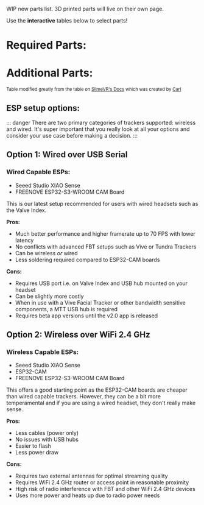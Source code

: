 <script setup>
import DiyTable from './DiyTable.vue'
import OptionalDiyTable from './OptionalDiyTable.vue'
import Alerts from '../../vue/alerts/Alerts.vue'
</script>

WIP new parts list. 3D printed parts will live on their own page.

Use the **interactive** tables below to select parts!

# Required Parts:

<DiyTable />

# Additional Parts:

<OptionalDiyTable />

<small> Table modified greatly from the table on [SlimeVR's Docs](https://docs.slimevr.dev/diy/components-guide.html) which was created by [Carl](https://github.com/carl-anders)</small>

## ESP setup options:
::: danger
There are two primary categories of trackers supported: wireless and wired.
It's super important that you really look at all your options and consider your use case before making a decision.
:::

## Option 1: Wired over USB Serial
### Wired Capable ESPs:
* Seeed Studio XIAO Sense
* FREENOVE ESP32-S3-WROOM CAM Board  

This is our latest setup recommended for users with wired headsets such as the Valve Index.  

**Pros:**
- Much better performance and higher framerate up to 70 FPS with lower latency
- No conflicts with advanced FBT setups such as Vive or Tundra Trackers
- Can be wireless *or* wired
- Less soldering required compared to ESP32-CAM boards

**Cons:**
- Requires USB port i.e. on Valve Index and USB hub mounted on your headset
- Can be slightly more costly
- When in use with a Vive Facial Tracker or other bandwidth sensitive components, a MTT USB hub is required
- Requires beta app versions until the v2.0 app is released

## Option 2: Wireless over WiFi 2.4 GHz
### Wireless Capable ESPs:

* Seeed Studio XIAO Sense
* ESP32-CAM
* FREENOVE ESP32-S3-WROOM CAM Board  

This offers a good starting point as the ESP32-CAM boards are cheaper than wired capable trackers. 
However, they can be a bit more temperamental and if you are using a wired headset, they don't really make sense.

**Pros:**
- Less cables (power only)
- No issues with USB hubs
- Easier to flash
- Less power draw

**Cons:**
- Requires two external antennas for optimal streaming quality
- Requires WiFi 2.4 GHz router or access point in reasonable proximity
- High risk of radio interference with FBT and other WiFi 2.4 GHz devices
- Uses more power and heats up due to radio power needs